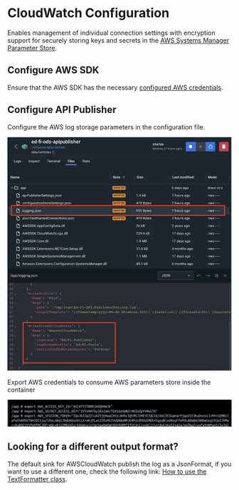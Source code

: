 # CloudWatch Configuration

Enables management of individual connection settings with encryption support for
securely storing keys and secrets in the
[AWS Systems Manager Parameter Store](https://docs.aws.amazon.com/systems-manager/latest/userguide/systems-manager-parameter-store.html).

## Configure AWS SDK

Ensure that the AWS SDK has the necessary
[configured AWS credentials](https://docs.aws.amazon.com/sdk-for-net/latest/developer-guide/net-dg-config-creds.html).

## Configure API Publisher

Configure the AWS log storage parameters in the configuration file.

![Cloudwatch configuration](img/docker/logging-cloudwatch-configuration.png)

Export AWS credentials to consume AWS parameters store inside the container

![Setup AWS credentials](img/docker/setup-aws-credentials.png)

## Looking for a different output format?

The default sink for AWSCloudWatch publish the log as a JsonFormat, if you want
to use a different one, check the following link:
[How to use the TextFormatter class](Use-TextFormatter-Serilog.md).

